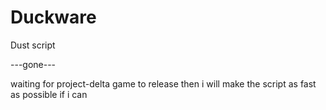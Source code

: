 # Duckware
Dust script



---gone---



waiting for project-delta game to release then i will make the script as fast as possible if i can
